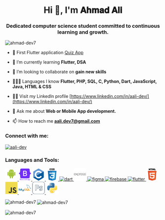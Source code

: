 <h1 align="center">Hi 👋, I'm 𝐀𝐡𝐦𝐚𝐝 𝐀𝐥𝐢</h1>
<h3 align="center">Dedicated computer science student committed to continuous learning and growth.</h3>

<p align="left"> <img src="https://komarev.com/ghpvc/?username=ahmad-dev7&label=Profile%20views&color=0e75b6&style=flat" alt="ahmad-dev7" /> </p>

- 📱 First Flutter application [Quiz App](https://first-flutter-web-app-45f34.web.app/#/)

- 🌱 I’m currently learning **Flutter, DSA**

- 👯 I’m looking to collaborate on **gain new skills**

- 🧑🏻‍🎓 Languages I know **Flutter, PHP, SQL, C, Python, Dart, JavaScript, Java, HTML & CSS**

- 👨‍💻 Visit my LinkedIn profile [https://www.linkedin.com/in/aali-dev/](https://www.linkedin.com/in/aali-dev/)

- 💬 Ask me about **Web or Mobile App development.**

- 📫 How to reach me **aali.dev7@gmail.com**

<h3 align="left">Connect with me:</h3>
<p align="left">
<a href="https://linkedin.com/in/aali-dev" target="blank"><img align="center" src="https://raw.githubusercontent.com/rahuldkjain/github-profile-readme-generator/master/src/images/icons/Social/linked-in-alt.svg" alt="aali-dev" height="30" width="40" /></a>
</p>

<h3 align="left">Languages and Tools:</h3>
<p align="left"> <a href="https://developer.android.com" target="_blank" rel="noreferrer"> <img src="https://raw.githubusercontent.com/devicons/devicon/master/icons/android/android-original-wordmark.svg" alt="android" width="40" height="40"/> </a> <a href="https://getbootstrap.com" target="_blank" rel="noreferrer"> <img src="https://raw.githubusercontent.com/devicons/devicon/master/icons/bootstrap/bootstrap-plain-wordmark.svg" alt="bootstrap" width="40" height="40"/> </a> <a href="https://www.cprogramming.com/" target="_blank" rel="noreferrer"> <img src="https://raw.githubusercontent.com/devicons/devicon/master/icons/c/c-original.svg" alt="c" width="40" height="40"/> </a> <a href="https://www.w3schools.com/css/" target="_blank" rel="noreferrer"> <img src="https://raw.githubusercontent.com/devicons/devicon/master/icons/css3/css3-original-wordmark.svg" alt="css3" width="40" height="40"/> </a> <a href="https://dart.dev" target="_blank" rel="noreferrer"> <img src="https://www.vectorlogo.zone/logos/dartlang/dartlang-icon.svg" alt="dart" width="40" height="40"/> </a> <a href="https://expressjs.com" target="_blank" rel="noreferrer"> <img src="https://raw.githubusercontent.com/devicons/devicon/master/icons/express/express-original-wordmark.svg" alt="express" width="40" height="40"/> </a> <a href="https://www.figma.com/" target="_blank" rel="noreferrer"> <img src="https://www.vectorlogo.zone/logos/figma/figma-icon.svg" alt="figma" width="40" height="40"/> </a> <a href="https://firebase.google.com/" target="_blank" rel="noreferrer"> <img src="https://www.vectorlogo.zone/logos/firebase/firebase-icon.svg" alt="firebase" width="40" height="40"/> </a> <a href="https://flutter.dev" target="_blank" rel="noreferrer"> <img src="https://www.vectorlogo.zone/logos/flutterio/flutterio-icon.svg" alt="flutter" width="40" height="40"/> </a> <a href="https://www.w3.org/html/" target="_blank" rel="noreferrer"> <img src="https://raw.githubusercontent.com/devicons/devicon/master/icons/html5/html5-original-wordmark.svg" alt="html5" width="40" height="40"/> </a> <a href="https://developer.mozilla.org/en-US/docs/Web/JavaScript" target="_blank" rel="noreferrer"> <img src="https://raw.githubusercontent.com/devicons/devicon/master/icons/javascript/javascript-original.svg" alt="javascript" width="40" height="40"/> </a> <a href="https://www.mysql.com/" target="_blank" rel="noreferrer"> <img src="https://raw.githubusercontent.com/devicons/devicon/master/icons/mysql/mysql-original-wordmark.svg" alt="mysql" width="40" height="40"/> </a> <a href="https://www.photoshop.com/en" target="_blank" rel="noreferrer"> <img src="https://raw.githubusercontent.com/devicons/devicon/master/icons/photoshop/photoshop-line.svg" alt="photoshop" width="40" height="40"/> </a> <a href="https://www.python.org" target="_blank" rel="noreferrer"> <img src="https://raw.githubusercontent.com/devicons/devicon/master/icons/python/python-original.svg" alt="python" width="40" height="40"/> </a> </p>

<p><img align="left" src="https://github-readme-stats.vercel.app/api/top-langs?username=ahmad-dev7&show_icons=true&locale=en&layout=compact" alt="ahmad-dev7" /></p>

<p>&nbsp;<img align="center" src="https://github-readme-stats.vercel.app/api?username=ahmad-dev7&show_icons=true&locale=en" alt="ahmad-dev7" /></p>

<p><img align="center" src="https://github-readme-streak-stats.herokuapp.com/?user=ahmad-dev7&" alt="ahmad-dev7" /></p>
